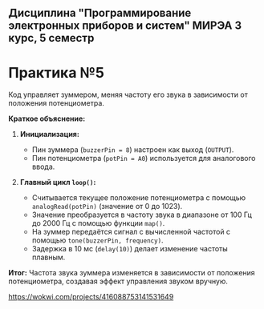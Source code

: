 ## Дисциплина "Программирование электронных приборов и систем" МИРЭА 3 курс, 5 семестр

# Практика №5

Код управляет зуммером, меняя частоту его звука в зависимости от положения потенциометра.

**Краткое объяснение:**

1. **Инициализация:**
   - Пин зуммера (`buzzerPin = 8`) настроен как выход (`OUTPUT`).
   - Пин потенциометра (`potPin = A0`) используется для аналогового ввода.

2. **Главный цикл `loop()`:**
   - Считывается текущее положение потенциометра с помощью `analogRead(potPin)` (значение от 0 до 1023).
   - Значение преобразуется в частоту звука в диапазоне от 100 Гц до 2000 Гц с помощью функции `map()`.
   - На зуммер передаётся сигнал с вычисленной частотой с помощью `tone(buzzerPin, frequency)`.
   - Задержка в 10 мс (`delay(10)`) делает изменение частоты плавным.

**Итог:**
Частота звука зуммера изменяется в зависимости от положения потенциометра, создавая эффект управления звуком вручную.

https://wokwi.com/projects/416088753141531649
